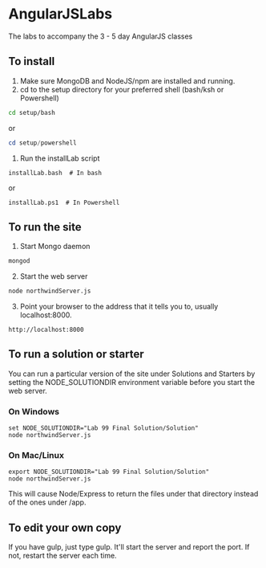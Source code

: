 # AngularJSLabs
The labs to accompany the 3 - 5 day AngularJS classes

## To install
1. Make sure MongoDB and NodeJS/npm are installed and running.
1. cd to the setup directory for your preferred shell (bash/ksh or Powershell)

  ```bash
  cd setup/bash
  ```
  or
  ```powershell
  cd setup/powershell
  ```

1. Run the installLab script
```
installLab.bash  # In bash
```
or
```
installLab.ps1  # In Powershell
```

 
## To run the site
1. Start Mongo daemon
```bash
mongod
```
2. Start the web server
```bash
node northwindServer.js
```
3. Point your browser to the address that it tells you to, usually localhost:8000.
```
http://localhost:8000
```

## To run a solution or starter
You can run a particular version of the site under Solutions and Starters by setting the NODE_SOLUTIONDIR 
environment variable before you start the web server.
### On Windows
```
set NODE_SOLUTIONDIR="Lab 99 Final Solution/Solution"
node northwindServer.js
```
### On Mac/Linux
```
export NODE_SOLUTIONDIR="Lab 99 Final Solution/Solution"
node northwindServer.js
```
This will cause Node/Express to return the files under that directory instead of the ones under /app.

## To edit your own copy

If you have gulp, just type gulp.  It'll start the server and report the port.  If not, restart the server each time.